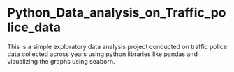 # Python_Data_analysis_on_Traffic_police_data
This is a simple exploratory data analysis project conducted on traffic police data collected across years using python libraries like pandas and visualizing the graphs using seaborn.

